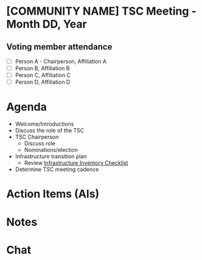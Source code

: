 # [COMMUNITY NAME] TSC Meeting - Month DD, Year

## Voting member attendance

* [ ] Person A - Chairperson, Affiliation A
* [ ] Person B, Affiliation B
* [ ] Person C, Affiliation C
* [ ] Person D, Affiliation D

# Agenda

- Welcome/Introductions
- Discuss the role of the TSC
- TSC Chairperson
  - Discuss role
  - Nominations/election
- Infrastructure transition plan
  - Review [Infrastructure Inventory Checklist](../intake_inventory.md)
- Determine TSC meeting cadence

# Action Items (AIs)

# Notes

# Chat

